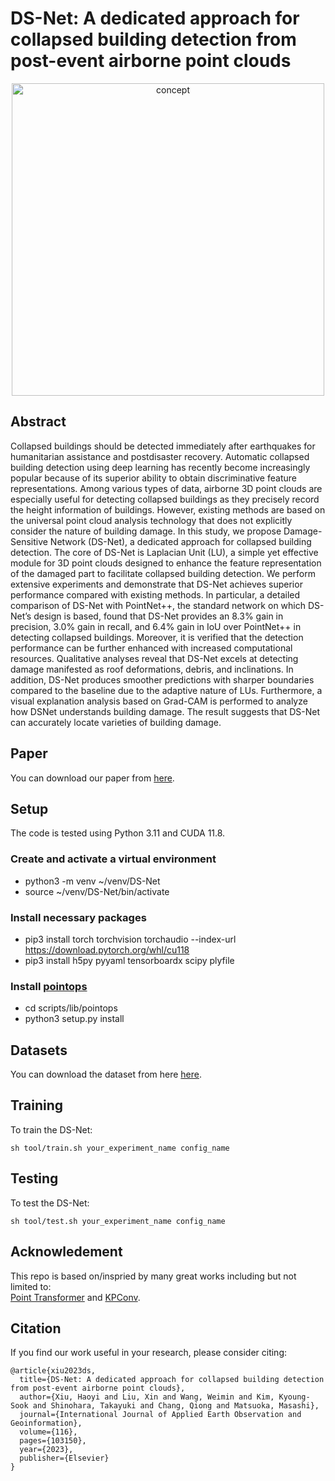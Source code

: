 # DS-Net: A dedicated approach for collapsed building detection from post-event airborne point clouds

<!-- ![banner](figures/banner.png) -->
<p align='center'>
<img src="figures/banner.png" alt="concept" width="500"/>

## Abstract
Collapsed buildings should be detected immediately after earthquakes for humanitarian assistance and postdisaster recovery. Automatic collapsed building detection using deep learning has recently become increasingly popular because of its superior ability to obtain discriminative feature representations. Among various types of data, airborne 3D point clouds are especially useful for detecting collapsed buildings as they precisely record the height information of buildings. However, existing methods are based on the universal point cloud analysis technology that does not explicitly consider the nature of building damage. In this study, we propose Damage-Sensitive Network (DS-Net), a dedicated approach for collapsed building detection. The core of DS-Net is Laplacian Unit (LU), a simple yet effective module for 3D point clouds designed to enhance the feature representation of the damaged part to facilitate collapsed building detection. We perform extensive experiments and demonstrate that DS-Net achieves superior performance compared with existing methods. In particular, a detailed comparison of DS-Net with PointNet++, the standard network on which DS-Net’s design is based, found that DS-Net provides an 8.3% gain in precision, 3.0% gain in recall, and 6.4% gain in IoU over PointNet++ in detecting collapsed buildings. Moreover, it is verified that the detection performance can be further enhanced with increased computational resources. Qualitative analyses reveal that DS-Net excels at detecting damage manifested as roof deformations, debris, and inclinations. In addition, DS-Net produces smoother predictions with sharper boundaries compared to the baseline due to the adaptive nature of LUs. Furthermore, a visual explanation analysis based on Grad-CAM is performed to analyze how DSNet understands building damage. The result suggests that DS-Net can accurately locate varieties of building damage.

## Paper
You can download our paper from [here](https://www.sciencedirect.com/science/article/pii/S1569843222003387). 

## Setup
The code is tested using Python 3.11 and CUDA 11.8. 

### Create and activate a virtual environment
- python3 -m venv ~/venv/DS-Net  
- source  ~/venv/DS-Net/bin/activate  

### Install necessary packages
- pip3 install torch torchvision torchaudio --index-url https://download.pytorch.org/whl/cu118  
- pip3 install h5py pyyaml tensorboardx scipy plyfile 

### Install [pointops](https://github.com/POSTECH-CVLab/point-transformer)
- cd scripts/lib/pointops
- python3 setup.py install

## Datasets
You can download the dataset from here [here](). 

## Training
To train the DS-Net: 
```
sh tool/train.sh your_experiment_name config_name
```

## Testing
To test the DS-Net:
```
sh tool/test.sh your_experiment_name config_name
```

## Acknowledement 
This repo is based on/inspried by many great works including but not limited to:  
[Point Transformer](https://github.com/POSTECH-CVLab/point-transformer) and [KPConv](https://github.com/HuguesTHOMAS/KPConv).  

## Citation
If you find our work useful in your research, please consider citing:
```
@article{xiu2023ds,
  title={DS-Net: A dedicated approach for collapsed building detection from post-event airborne point clouds},
  author={Xiu, Haoyi and Liu, Xin and Wang, Weimin and Kim, Kyoung-Sook and Shinohara, Takayuki and Chang, Qiong and Matsuoka, Masashi},
  journal={International Journal of Applied Earth Observation and Geoinformation},
  volume={116},
  pages={103150},
  year={2023},
  publisher={Elsevier}
}
```
